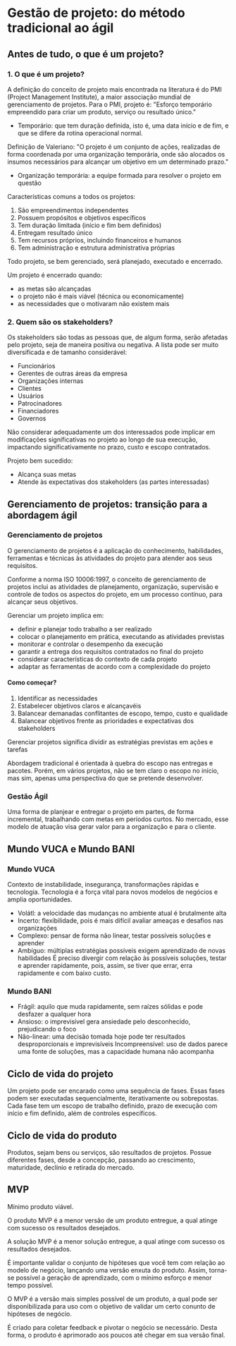 # Gestão de projeto: do método tradicional ao ágil

## Antes de tudo, o que é um projeto?

### 1. O que é um projeto?

A definição do conceito de projeto mais encontrada na literatura é do PMI (Project Management Institute), a maior associação mundial de gerenciamento de projetos.
Para o PMI, projeto é: "Esforço temporário empreendido para criar um produto, serviço ou resultado único."
- Temporário: que tem duração definida, isto é, uma data início e de fim, e que se difere da rotina operacional normal.

Definição de Valeriano: "O projeto é um conjunto de ações, realizadas de forma coordenada por uma organização temporária, onde são alocados os insumos necessários para alcançar um objetivo em um determinado prazo."
- Organização temporária: a equipe formada para resolver o projeto em questão

Características comuns a todos os projetos:
1. São empreendimentos independentes
2. Possuem propósitos e objetivos específicos
3. Tem duração limitada (início e fim bem definidos)
4. Entregam resultado único
5. Tem recursos próprios, incluindo financeiros e humanos
6. Tem administração e estrutura administrativa próprias

Todo projeto, se bem gerenciado, será planejado, executado e encerrado. 

Um projeto é encerrado quando:
- as metas são alcançadas
- o projeto não é mais viável (técnica ou economicamente)
- as necessidades que o motivaram não existem mais

### 2. Quem são os stakeholders?
 Os stakeholders são todas as pessoas que, de algum forma, serão afetadas pelo projeto, seja de maneira positiva ou negativa. A lista pode ser muito diversificada e de tamanho considerável:
- Funcionários
- Gerentes de outras áreas da empresa
- Organizações internas
- Clientes
- Usuários
- Patrocinadores
- Financiadores
- Governos

Não considerar adequadamente um dos interessados pode implicar em modificações significativas no projeto ao longo de sua execução, impactando significativamente no prazo, custo e escopo contratados.

Projeto bem sucedido:
- Alcança suas metas
- Atende às expectativas dos stakeholders (as partes interessadas)

## Gerenciamento de projetos: transição para a abordagem ágil

### Gerenciamento de projetos
O gerenciamento de projetos é a aplicação do conhecimento, habilidades, ferramentas e técnicas às atividades do projeto para atender aos seus requisitos.

Conforme a norma ISO 10006:1997, o conceito de gerenciamento de projetos inclui as atividades de planejamento, organização, supervisão e controle de todos os aspectos do projeto, em um processo contínuo, para alcançar seus objetivos.

Gerenciar um projeto implica em:
- definir e planejar todo trabalho a ser realizado
- colocar o planejamento em prática, executando as atividades previstas
- monitorar e controlar o desempenho da execução
- garantir a entrega dos requisitos contratados no final do projeto
- considerar características do contexto de cada projeto
- adaptar as ferramentas de acordo com a complexidade do projeto

#### Como começar?
1. Identificar as necessidades
2. Estabelecer objetivos claros e alcançavéis
3. Balancear demanadas conflitantes de escopo, tempo, custo e qualidade
4. Balancear objetivos frente as prioridades e expectativas dos stakeholders

Gerenciar projetos significa dividir as estratégias previstas em ações e tarefas

Abordagem tradicional é orientada à quebra do escopo nas entregas e pacotes. Porém, em vários projetos, não se tem claro o escopo no início, mas sim, apenas uma perspectiva do que se pretende desenvolver.

### Gestão Ágil
Uma forma de planjear e entregar o projeto em partes, de forma incremental, trabalhando com metas em períodos curtos.
No mercado, esse modelo de atuação visa gerar valor para a organização e para o cliente.

## Mundo VUCA e Mundo BANI

### Mundo VUCA
Contexto de instabilidade, insegurança, transformações rápidas e tecnologia.
Tecnologia é a força vital para novos modelos de negócios e amplia oportunidades.
- Volátl: a velocidade das mudanças no ambiente atual é brutalmente alta
- Incerto: flexibilidade, pois é mais difícil avaliar ameaças e desafios nas organizações
- Complexo: pensar de forma não linear, testar possíveis soluções e aprender
- Ambíguo: múltiplas estratégias possíveis exigem aprendizado de novas habilidades
É preciso divergir com relação às possíveis soluções, testar e aprender rapidamente, pois, assim, se tiver que errar, erra rapidamente e com baixo custo.

### Mundo BANI
- Frágil: aquilo que muda rapidamente, sem raízes sólidas e pode desfazer a qualquer hora
- Ansioso: o imprevisível gera ansiedade pelo desconhecido, prejudicando o foco
- Não-linear: uma decisão tomada hoje pode ter resultados desproporcionais e imprevisíveis
Incompreensível: uso de dados parece uma fonte de soluções, mas a capacidade humana não acompanha

## Ciclo de vida do projeto
Um projeto pode ser encarado como uma sequência de fases. Essas fases podem ser executadas sequencialmente, iterativamente ou sobrepostas.
Cada fase tem um escopo de trabalho definido, prazo de execução com início e fim definido, além de controles específicos.

## Ciclo de vida do produto
Produtos, sejam bens ou serviços, são resultados de projetos.
Possue diferentes fases, desde a concepção, passando ao crescimento, maturidade, declínio e retirada do mercado.

## MVP
Mínimo produto viável.

O produto MVP é a menor versão de um produto entregue, a qual atinge com sucesso os resultados desejados.

A solução MVP é a menor solução entregue, a qual atinge com sucesso os resultados desejados.

É importante validar o conjunto de hipóteses que você tem com relação ao modelo de negócio, lançando uma versão enxuta do produto. Assim, torna-se possível a geração de aprendizado, com o mínimo esforço e menor tempo possível.

O MVP é a versão mais simples possível de um produto, a qual pode ser disponibilizada para uso com o objetivo de validar um certo conunto de hipóteses de negócio.

É criado para coletar feedback e pivotar o negócio se necessário. Desta forma, o produto é aprimorado aos poucos até chegar em sua versão final.